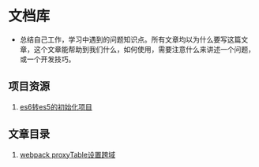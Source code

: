 # 文档库

* 总结自己工作，学习中遇到的问题知识点。所有文章均以为什么要写这篇文章，这个文章能帮助到我们什么，如何使用，需要注意什么来讲述一个问题，或一个开发技巧。

## 项目资源

1. [es6转es5的初始化项目](https://github.com/QuYunFengg/NOTE/tree/master/javascript/Es6ToEs5)

## 文章目录 

1.  [webpack proxyTable设置跨域](https://github.com/QuYunFengg/NOTE/blob/master/webpack/proxyTable.md)



